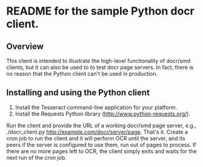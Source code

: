 # README for the sample Python docr client.

## Overview

This client is intended to illustrate the high-level functionality of docr/smd clients, but it can also be used to to test docr page servers. In fact, there is no reason that the Python client can't be used in production.

## Installing and using the Python client

1. Install the Tesseract command-line application for your platform.
2. Install the Requests Python library (http://www.python-requests.org/).

Run the client and provide the URL of a working docr/smd page server, e.g., ./docr_client.py http://example.com/docr/server/page. That's it. Create a cron job to run the client and it will perform OCR until the server, and its peers if the server is configured to use them, run out of pages to process. If there are no more pages left to OCR, the client simply exits and waits for the next run of the cron job.


